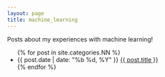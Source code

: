 ```yaml
---
layout: page
title: machine_learning
---
```

Posts about my experiences with machine learning!

<ul class="post-list">
	{% for post in site.categories.NN %}
	<li>
		<span>{{ post.date | date: "%b %d, %Y" }}</span>
		<a href="{{ post.url | prepend: site.baseurl }}">{{ post.title }}</a>
	</li>
	{% endfor %}
</ul>
